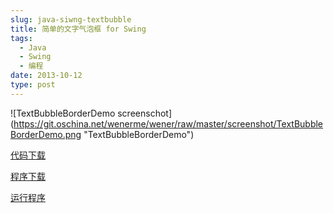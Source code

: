 ```yaml
---
slug: java-siwng-textbubble
title: 简单的文字气泡框 for Swing
tags:
  - Java
  - Swing
  - 编程
date: 2013-10-12
type: post
---
```



![TextBubbleBorderDemo screenschot]
(https://git.oschina.net/wenerme/wener/raw/master/screenshot/TextBubbleBorderDemo.png "TextBubbleBorderDemo")

[代码下载](http://resources.wener.me/java/TextBubbleBorderDemo.java)

[程序下载](http://resources.wener.me/java/TextBubbleBorderDemo.jar)

[运行程序](http://resources.wener.me/java/TextBubbleBorderDemo.jnlp)

